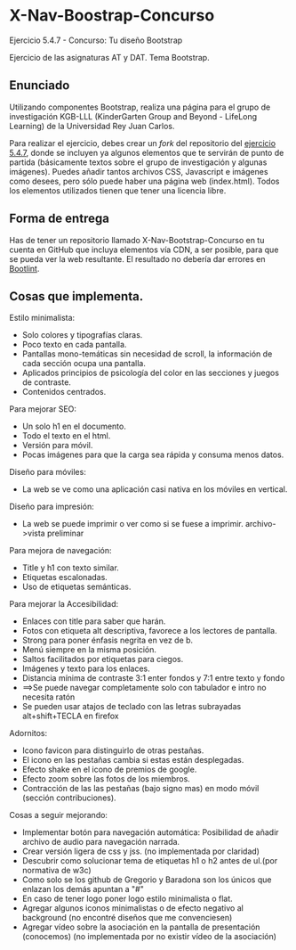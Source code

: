 ﻿# X-Nav-Boostrap-Concurso
Ejercicio 5.4.7 - Concurso: Tu diseño Bootstrap

Ejercicio de las asignaturas AT y DAT. Tema Bootstrap.

## Enunciado 

Utilizando componentes Bootstrap, realiza una página para el grupo de investigación KGB-LLL (KinderGarten Group and Beyond - LifeLong Learning) de la Universidad Rey Juan Carlos.

Para realizar el ejercicio, debes crear un <i>fork</i> del repositorio del <a href="https://github.com/CursosWeb/X-NAV-Bootstrap-Concurso">ejercicio 5.4.7</a>, donde se incluyen ya algunos elementos que te servirán de punto de partida (básicamente textos sobre el grupo de investigación y algunas imágenes). Puedes añadir tantos archivos CSS, Javascript e imágenes como desees, pero sólo puede haber una página web (index.html). Todos los elementos utilizados tienen que tener una licencia libre.

## Forma de entrega

Has de tener un repositorio llamado X-Nav-Bootstrap-Concurso en tu cuenta en GitHub
que incluya elementos vía CDN, a ser posible, para que se pueda ver la 
web resultante. El resultado no debería dar errores en <a href="http://blog.getbootstrap.com/2014/09/23/bootlint/">Bootlint</a>.

## Cosas que implementa.
Estilo minimalista:
* Solo colores y tipografías claras.
* Poco texto en cada pantalla.
* Pantallas mono-temáticas sin necesidad de scroll, la información de cada sección  ocupa una pantalla. 
* Aplicados principios de  psicología del color en las secciones y juegos de contraste.
* Contenidos centrados.


Para mejorar SEO:
* Un solo h1 en el documento.
* Todo el texto en el html.
* Versión  para móvil.
* Pocas imágenes para que la carga sea rápida y consuma menos datos.


Diseño para móviles:
* La web se ve como una aplicación casi nativa en los móviles en vertical.


Diseño para impresión:
* La web se puede imprimir o ver como si se fuese a imprimir.   archivo->vista preliminar


Para mejora de navegación:
* Title y h1 con texto similar.
* Etiquetas escalonadas.
* Uso de etiquetas semánticas.


Para mejorar la Accesibilidad:
* Enlaces con title  para saber que  harán.
* Fotos con etiqueta alt descriptiva, favorece a los lectores de pantalla.
* Strong para poner énfasis negrita en vez de b.
* Menú siempre en la misma posición.
* Saltos facilitados por etiquetas para ciegos.
* Imágenes y texto para los enlaces.
* Distancia mínima de contraste 3:1 enter fondos y 7:1 entre texto y fondo
* ==>Se puede navegar completamente solo con tabulador e intro no necesita ratón
* Se pueden usar atajos de teclado con las letras subrayadas alt+shift+TECLA en firefox


Adornitos:
* Icono favicon  para distinguirlo de otras pestañas.
* El icono en las pestañas cambia si estas están desplegadas.
* Efecto shake  en el icono de premios de google.
* Efecto zoom  sobre las fotos de los miembros.
* Contracción de las las pestañas (bajo signo mas) en modo móvil (sección contribuciones).


Cosas a seguir mejorando:
* Implementar botón para navegación automática: Posibilidad de añadir archivo de audio para navegación narrada. 
* Crear versión ligera de css y jss. (no implementada por claridad)
* Descubrir como solucionar tema de etiquetas h1 o h2 antes de ul.(por normativa de w3c)
* Como solo se los github de Gregorio y Baradona son los únicos que enlazan los demás apuntan a "#"
* En caso de tener logo poner logo estilo minimalista o flat.
* Agregar algunos iconos minimalistas o de efecto negativo al background (no encontré diseños que me convenciesen)
* Agregar vídeo sobre la asociación en la pantalla de presentación (conocemos) (no implementada por no existir vídeo de la asociación)

